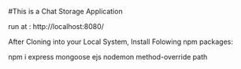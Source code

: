 #This is a Chat Storage Application 

run at : http://localhost:8080/


After Cloning into your Local System, Install Folowing npm packages:

npm i express mongoose ejs nodemon method-override path
